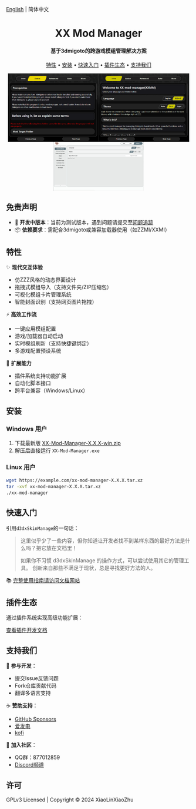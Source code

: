 [English](readme-en.md) | 简体中文

<h1 align="center">XX Mod Manager</h1>
<h4 align="center">基于3dmigoto的跨游戏模组管理解决方案</h4>
<p align="center">
  <a href="#特性">特性</a> •
  <a href="#安装">安装</a> •
  <a href="#快速入门">快速入门</a> •
  <a href="#插件生态">插件生态</a> •
  <a href="#支持我们">支持我们</a>
</p>

<div align="center" style="display: flex; flex-wrap: wrap; justify-content: center;">
  <img src="readme/1.png" alt="界面预览" width="49%">
  <img src="readme/2.png" alt="模组管理" width="49%">
  <img src="readme/3.png" alt="预设系统" width="49%">
</div>

## 免责声明
- 🚧 **开发中版本**：当前为测试版本，遇到问题请提交至[问题追踪](https://github.com/XiaoLinXiaoZhu/XX-Mod-Manager/issues)
- 📦 **依赖要求**：需配合3dmigoto或兼容加载器使用（如ZZMI/XXMI）

## 特性

✨ **现代交互体验**
- 仿ZZZ风格的动态界面设计
- 拖拽式模组导入（支持文件夹/ZIP压缩包）
- 可视化模组卡片管理系统
- 智能封面识别（支持网页图片拖拽）

⚡ **高效工作流**
- 一键应用模组配置
- 游戏/加载器自动启动
- 实时模组刷新（支持快捷键绑定）
- 多游戏配置预设系统

🔌 **扩展能力**
- 插件系统支持功能扩展
- 自动化脚本接口
- 跨平台兼容（Windows/Linux）

## 安装

### Windows 用户
1. 下载最新版 [XX-Mod-Manager-X.X.X-win.zip](https://github.com/XiaoLinXiaoZhu/XX-Mod-Manager/releases)
2. 解压后直接运行 `XX-Mod-Manager.exe`

### Linux 用户
```bash
wget https://example.com/xx-mod-manager-X.X.X.tar.xz
tar -xvf xx-mod-manager-X.X.X.tar.xz
./xx-mod-manager
```

## 快速入门

引用`d3dxSkinManage`的一句话：
> 这里似乎少了一些内容，但你知道让开发者找不到某样东西的最好方法是什么吗？把它放在文档里！
> 
> 如果你不习惯 d3dxSkinManage 的操作方式，可以尝试使用其它的管理工具。
> 创新来自那些不满足于现状，总是寻找更好方法的人。


📚 [完整使用指南请访问文档网站](https://xiaolinxiaozhu.github.io/XX-Mod-Manager/)

## 插件生态

通过插件系统实现高级功能扩展：

[查看插件开发文档](https://xiaolinxiaozhu.github.io/XX-Mod-Manager/plugins)

## 支持我们

🤝 **参与开发**：
- 提交Issue反馈问题
- Fork仓库贡献代码
- 翻译多语言支持

☕ **赞助支持**：
- [GitHub Sponsors](https://github.com/sponsors/XiaoLinXiaoZhu)
- [爱发电](https://afdian.com/a/oopstisfic)
- [kofi](https://ko-fi.com/helloxlxz)

📢 **加入社区**：
- QQ群：877012859
- [Discord频道](https://discord.gg/HcJaCDHYxH)

## 许可
GPLv3 Licensed | Copyright © 2024 XiaoLinXiaoZhu 